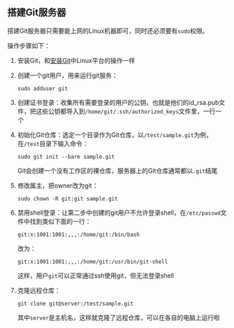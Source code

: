 ## 搭建Git服务器

搭建Git服务器只需要能上网的Linux机器即可，同时还必须要有`sudo`权限。

操作步骤如下：

1. 安装Git，和[安装Git](./installgit.md)中Linux平台的操作一样

2. 创建一个git用户，用来运行git服务：
	```
	sudo adduser git
	```

3. 创建证书登录：收集所有需要登录的用户的公钥，也就是他们的id_rsa.pub文件，把这些公钥都导入到`/home/git/.ssh/authorized_keys`文件里，一行一个

4. 初始化Git仓库：选定一个目录作为Git仓库，以`/test/sample.git`为例，在`/test`目录下输入命令：
	```
	sudo git init --bare sample.git
	```

	Git会创建一个没有工作区的裸仓库，服务器上的Git仓库通常都以`.git`结尾

5. 修改属主，把owner改为git：
	```
	sudo chown -R git:git sample.git
	```

6. 禁用shell登录：让第二步中创建的git用户不允许登录shell，在`/etc/passwd`文件中找到类似下面的一行：
	```
	git:x:1001:1001:,,,:/home/git:/bin/bash
	```

	改为：
	```
	git:x:1001:1001:,,,:/home/git:/usr/bin/git-shell
	```

	这样，用户`git`可以正常通过ssh使用git，但无法登录shell

7. 克隆远程仓库：
	```
	git clone git@server:/test/sample.git
	```

	其中`server`是主机名，这样就克隆了远程仓库，可以在各自的电脑上运行啦